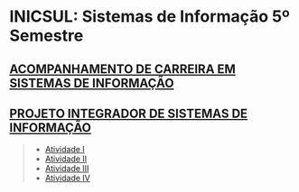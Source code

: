 # INICSUL: Sistemas de Informação 5º Semestre

## [ACOMPANHAMENTO DE CARREIRA EM SISTEMAS DE INFORMAÇÃO](https://github.com/JefersonMelo/04-UNICSUL/tree/master/01-Acompanhamento-de-Carreira)

## [PROJETO INTEGRADOR DE SISTEMAS DE INFORMAÇÃO](https://github.com/JefersonMelo/04-UNICSUL/tree/master/02-Projeto-Integrador)

>- [Atividade I]()
>- [Atividade II]()
>- [Atividade III]()
>- [Atividade IV]()
  